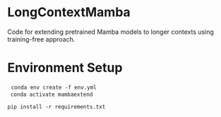 # LongContextMamba
Code for extending pretrained Mamba models to longer contexts using training-free approach.
# Environment Setup
<pre> <code>conda env create -f env.yml
 conda activate mambaextend</code> </pre 
**Environment Setup**
<pre> <code>pip install -r requirements.txt</code> </pre
